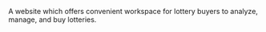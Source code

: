 A website which offers convenient workspace for lottery buyers to analyze, manage, and buy lotteries.